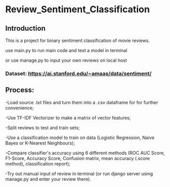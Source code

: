 # Review_Sentiment_Classification
## Introduction 

This is a project for binary sentiment classification of movie reviews.

use main.py to run main code and test a model in terminal

or use manage.py to input your own reviews on local host


### Dataset: https://ai.stanford.edu/~amaas/data/sentiment/
## Process:

-Load source .txt files and turn them into a .csv dataframe for for further convenience;

-Use TF-IDF Vectorizer to make a matrix of vector features;

-Split reviews to test and train sets;

-Use a classification model to train on data (Logistic Regression, Naive Bayes or K-Nearest Neighbours);

-Compare classifier's accuracy using 6 different methods (ROC AUC Score, F1-Score, Accuracy Score, Confusion matrix, mean accuracy (.score method), classification report);

-Try out manual input of review in terminal (or run django server using manage.py and enter your review there). 
